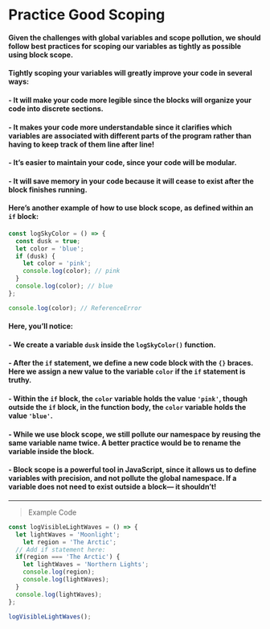 # Practice Good Scoping
#### Given the challenges with global variables and scope pollution, we should follow best practices for scoping our variables as tightly as possible using block scope.

#### Tightly scoping your variables will greatly improve your code in several ways:

#### - It will make your code more legible since the blocks will organize your code into discrete sections.
#### - It makes your code more understandable since it clarifies which variables are associated with different parts of the program rather than having to keep track of them line after line!
#### - It’s easier to maintain your code, since your code will be modular.
#### - It will save memory in your code because it will cease to exist after the block finishes running.

#### Here’s another example of how to use block scope, as defined within an `if` block:
```js
const logSkyColor = () => {
  const dusk = true;
  let color = 'blue'; 
  if (dusk) {
    let color = 'pink';
    console.log(color); // pink
  }
  console.log(color); // blue 
};

console.log(color); // ReferenceError
```
#### Here, you’ll notice:

#### - We create a variable `dusk` inside the `logSkyColor()` function.
#### - After the `if` statement, we define a new code block with the `{}` braces. Here we assign a new value to the variable `color` if the `if` statement is truthy.
#### - Within the `if` block, the `color` variable holds the value `'pink'`, though outside the `if` block, in the function body, the `color` variable holds the value `'blue'`.
#### - While we use block scope, we still pollute our namespace by reusing the same variable name twice. A better practice would be to rename the variable inside the block.

#### - Block scope is a powerful tool in JavaScript, since it allows us to define variables with precision, and not pollute the global namespace. If a variable does not need to exist outside a block— it shouldn’t!
---
> Example Code
```js
const logVisibleLightWaves = () => {
  let lightWaves = 'Moonlight';
	let region = 'The Arctic';
  // Add if statement here:
  if(region === 'The Arctic') {
    let lightWaves = 'Northern Lights';
    console.log(region);
    console.log(lightWaves);
  }
  console.log(lightWaves);
};

logVisibleLightWaves();
``` 